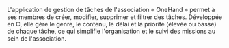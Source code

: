 L'application de gestion de tâches de l'association « OneHand » permet à ses membres de créer, modifier, supprimer et filtrer des tâches. Développée en C, elle gère le genre, le contenu, le délai et la priorité (élevée ou basse) de chaque tâche, ce qui simplifie l'organisation et le suivi des missions au sein de l'association.

